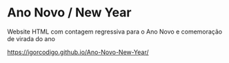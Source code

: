 # Ano Novo / New Year
Website HTML com contagem regressiva para o Ano Novo e comemoração de virada do ano

https://igorcodigo.github.io/Ano-Novo-New-Year/
